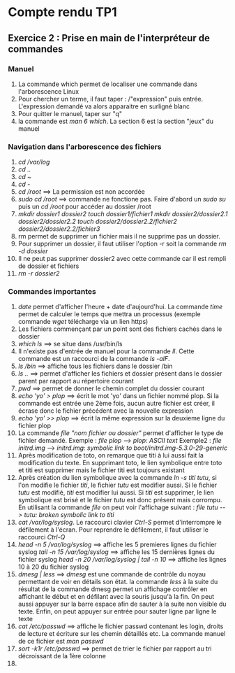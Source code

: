 # Compte rendu TP1

## Exercice 2 : Prise en main de l'interpréteur de commandes

### Manuel

1. La commande which permet de localiser une commande dans l'arborescence Linux
2. Pour chercher un terme, il faut taper : /"expression" puis entrée. L'expression demandé va alors apparaitre en surligné blanc
3. Pour quitter le manuel, taper sur "q"
4. la commande est *man 6 which*. La section 6 est la section "jeux" du manuel

### Navigation dans l'arborescence des fichiers

1. *cd /var/log*
2. *cd ..*
3. *cd ~*
4. *cd -*
5. *cd /root* ==> La permission est non accordée
6. *sudo cd /root* ==> commande ne fonctione pas. Faire d'abord un *sudo su* puis un *cd /root* pour accéder au dossier /root
7. *mkdir dossier1 dossier2*
    *touch dossier1/fichier1*
    *mkdir dossier2/dossier2.1 dossier2/dossier2.2*
    *touch dossier2/dossier2.2/fichier2 dossier2/dossier2.2/fichier3*
8. rm permet de supprimer un fichier mais il ne supprime pas un dossier. 
9. Pour supprimer un dossier, il faut utiliser l'option -r soit la commande *rm -d dossier*
10. Il ne peut pas supprimer dossier2 avec cette commande car il est rempli de dossier et fichiers
11. *rm -r dossier2*

### Commandes importantes

1. *date* permet d'afficher l'heure + date d'aujourd'hui. La commande *time* permet de calculer le temps que mettra un processus (exemple commande *wget* télécharge via un lien https)
2. Les fichiers commençant par un point sont des fichiers cachés dans le dossier
3. *which ls* ==> se situe dans /usr/bin/ls
4. Il n'existe pas d'entrée de manuel pour la commande *ll*. Cette commande est un raccourci de la commande *ls -alF*.
5. *ls /bin* ==> affiche tous les fichiers dans le dossier /bin
6. *ls ..* ==> permet d'afficher les fichiers et dossier présent dans le dossier parent par rapport au répertoire courant
7. *pwd* ==> permet de donner le chemin complet du dossier courant
8. *echo 'yo' > plop* ==> écrit le mot 'yo' dans un fichier nommé plop. Si la commande est entrée une 2ème fois, aucun autre fichier est créer, il écrase donc le fichier précédent avec la nouvelle expression
9. *echo 'yo' >> plop* ==> écrit la même expression sur la deuxieme ligne du fichier plop
10. La commande *file "nom fichier ou dossier"* permet d'afficher le type de fichier demandé. 
Exemple : *file plop* --> *plop: ASCII text*
Exemple2 : *file initrd.img* --> *initrd.img: symbolic link to boot/initrd.img-5.3.0-29-generic*
11. Après modification de toto, on remarque que titi à lui aussi fait la modification du texte. En supprimant toto, le lien symbolique entre toto et titi est supprimer mais le fichier titi est toujours existant
12. Après création du lien symbolique avec la commande *ln -s titi tutu*, si l'on modifie le fichier *titi*, le fichier *tutu* est modifier aussi. Si le fichier *tutu* est modifié, *titi* est modifier lui aussi. Si *titi* est supprimer, le lien symbolique est brisé et le fichier *tutu* est donc présent mais corrompu. En utilisant la commande *file* on peut voir l'affichage suivant : 
   *file tutu --> tutu: broken symbolic link to titi*
13. *cat /var/log/syslog*. Le raccourci clavier *Ctrl-S* permet d'interrompre le défilement à l'écran. Pour reprendre le défilement, il faut utiliser le raccourci *Ctrl-Q*
14. *head -n 5 /var/log/syslog* ==> affiche les 5 premieres lignes du fichier syslog
   *tail -n 15 /var/log/syslog* ==> affiche les 15 dernières lignes du fichier syslog
   *head -n 20 /var/log/syslog | tail -n 10* ==> affiche les lignes 10 à 20 du fichier syslog
15. *dmesg | less* ==> *dmesg* est une commande de contrôle du noyau permettant de voir en détails son état. la commande *less* à la suite du résultat de la commande dmesg permet un affichage contrôler en affichant le début et en défilant avec la souris jusqu'à la fin. On peut aussi appuyer sur la barre espace afin de sauter à la suite non visible du texte. Enfin, on peut appuyer sur entrée pour sauter ligne par ligne le texte
16. *cat /etc/passwd* ==> affiche le fichier passwd contenant les login, droits de lecture et écriture sur les chemin détaillés etc. La commande manuel de ce fichier est *man passwd*
17. *sort -k1r /etc/passwd* ==> permet de trier le fichier par rapport au tri décroissant de la 1ère colonne
18. 
